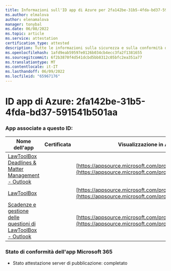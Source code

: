 ```yaml
---
title: Informazioni sull'ID app di Azure per 2fa142be-31b5-4fda-bd37-591541b501aa
ms.author: elmalova
author: elenamalova
manager: tonybal
ms.date: 06/08/2022
ms.topic: article
ms.service: attestation
certification_type: attested
description: Tutte le informazioni sulla sicurezza e sulla conformità disponibili per 2fa142be-31b5-4fda-bd37-591541b501aaa.
ms.openlocfilehash: 1afd9eab59597e0126b034cb4ecc3fa2f1381655
ms.sourcegitcommit: 6f2b3870f4d541dcbd5bb8312c05bfc2ea351a77
ms.translationtype: MT
ms.contentlocale: it-IT
ms.lasthandoff: 06/09/2022
ms.locfileid: "65967176"
---
```

# <a name="azure-app-id-2fa142be-31b5-4fda-bd37-591541b501aa"></a>ID app di Azure: 2fa142be-31b5-4fda-bd37-591541b501aa


### <a name="apps-associated-with-this-id"></a>App associate a questo ID:
| **Nome dell'app** | **Certificata** | **Visualizzazione in AppSource** |
|--------------|---------------|-----------------------|
| [LawToolBox Deadlines &amp; Matter Management - Outlook](../forward/WA104120953.md) |  | [https://appsource.microsoft.com/product/office/WA104120953](https://appsource.microsoft.com/product/office/WA104120953) |
| [LawToolBox](../forward/WA104381656.md) |  | [https://appsource.microsoft.com/product/office/WA104381656](https://appsource.microsoft.com/product/office/WA104381656) |
| [Scadenze e gestione delle questioni di LawToolBox - Outlook](../forward/WA200003103.md) |  | [https://appsource.microsoft.com/product/office/WA200003103](https://appsource.microsoft.com/product/office/WA200003103) |

### <a name="microsoft-365-app-compliance-status"></a>Stato di conformità dell'app Microsoft 365
- Stato attestazione server di pubblicazione: completato
